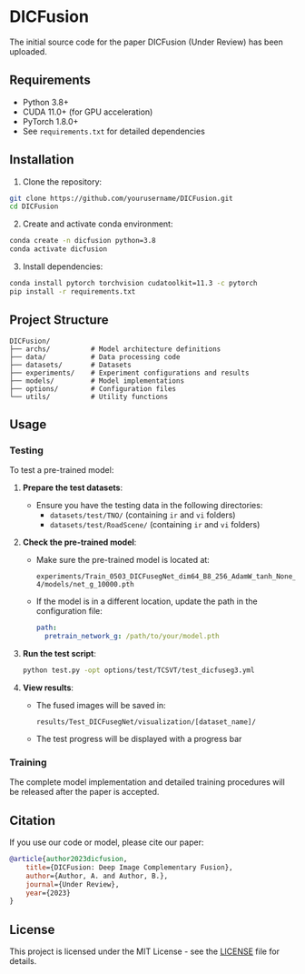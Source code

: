 # DICFusion

The initial source code for the paper DICFusion (Under Review) has been uploaded.

## Requirements

- Python 3.8+
- CUDA 11.0+ (for GPU acceleration)
- PyTorch 1.8.0+
- See `requirements.txt` for detailed dependencies

## Installation

1. Clone the repository:
```bash
git clone https://github.com/yourusername/DICFusion.git
cd DICFusion
```

2. Create and activate conda environment:
```bash
conda create -n dicfusion python=3.8
conda activate dicfusion
```

3. Install dependencies:
```bash
conda install pytorch torchvision cudatoolkit=11.3 -c pytorch
pip install -r requirements.txt
```

## Project Structure

```
DICFusion/
├── archs/          # Model architecture definitions
├── data/           # Data processing code
├── datasets/       # Datasets
├── experiments/    # Experiment configurations and results
├── models/         # Model implementations
├── options/        # Configuration files
└── utils/          # Utility functions
```

## Usage

### Testing

To test a pre-trained model:

1. **Prepare the test datasets**:
   - Ensure you have the testing data in the following directories:
     - `datasets/test/TNO/` (containing `ir` and `vi` folders)
     - `datasets/test/RoadScene/` (containing `ir` and `vi` folders)

2. **Check the pre-trained model**:
   - Make sure the pre-trained model is located at:
     ```
     experiments/Train_0503_DICFusegNet_dim64_B8_256_AdamW_tanh_None_Sobely1_MAF_CLIP0.1_1e-4/models/net_g_10000.pth
     ```
   - If the model is in a different location, update the path in the configuration file:
     ```yaml
     path:
       pretrain_network_g: /path/to/your/model.pth
     ```

3. **Run the test script**:
   ```bash
   python test.py -opt options/test/TCSVT/test_dicfuseg3.yml
   ```

4. **View results**:
   - The fused images will be saved in:
     ```
     results/Test_DICFusegNet/visualization/[dataset_name]/
     ```
   - The test progress will be displayed with a progress bar

### Training

The complete model implementation and detailed training procedures will be released after the paper is accepted.

## Citation

If you use our code or model, please cite our paper:

```bibtex
@article{author2023dicfusion,
    title={DICFusion: Deep Image Complementary Fusion},
    author={Author, A. and Author, B.},
    journal={Under Review},
    year={2023}
}
```

## License

This project is licensed under the MIT License - see the [LICENSE](LICENSE) file for details. 